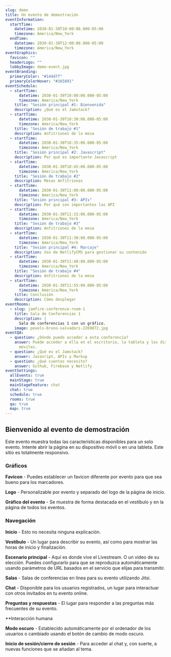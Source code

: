 ```yaml
---
slug: demo
title: Un evento de demostración
eventInformation:
  startTime:
    datetime: 2030-01-30T10:00:00.000-05:00
    timezone: America/New_York
  endTime:
    datetime: 2030-01-30T12:00:00.000-05:00
    timezone: America/New_York
eventGraphics:
  favicon: ""
  headerLogo: ""
  lobbyImage: demo-event.jpg
eventBranding:
  primaryColor: "#144d7f"
  primaryColorHover: "#165891"
eventSchedule:
  - startTime:
      datetime: 2030-01-30T10:00:00.000-05:00
      timezone: America/New_York
    title: "Sesión principal #1: Bienvenida"
    description: ¿Qué es el Jamstack?
  - startTime:
      datetime: 2030-01-30T10:30:00.000-05:00
      timezone: America/New_York
    title: "Sesión de trabajo #1"
    description: Anfitriones de la mesa
  - startTime:
      datetime: 2030-01-30T10:35:00.000-05:00
      timezone: America/New_York
    title: "Sesión principal #2: Javascript"
    description: Por qué es importante Javascript
  - startTime:
      datetime: 2030-01-30T10:45:00.000-05:00
      timezone: America/New_York
    title: "Sesión de trabajo #2"
    description: Mesas Anfitrionas
  - startTime:
      datetime: 2030-01-30T11:00:00.000-05:00
      timezone: America/New_York
    title: "Sesión principal #3: APIs"
    description: Por qué son importantes las API
  - startTime:
      datetime: 2030-01-30T11:15:00.000-05:00
      timezone: America/New_York
    title: "Sesión de trabajo #3"
    description: Anfitriones de la mesa
  - startTime:
      datetime: 2030-01-30T11:30:00.000-05:00
      timezone: America/New_York
    title: "Sesión principal #4: Marcaje"
    description: Uso de NetlifyCMS para gestionar su contenido
  - startTime:
      datetime: 2030-01-30T11:40:00.000-05:00
      timezone: America/New_York
    title: "Sesión de trabajo #4"
    description: Anfitriones de la mesa
  - startTime:
      datetime: 2030-01-30T11:55:00.000-05:00
      timezone: America/New_York
    title: Conclusión
    description: Cómo desplegar
eventRooms:
  - slug: jamfire-conference-room-1
    title: Sala de Conferencias 1
    description: |
      Sala de conferencias 1 con un gráfico.
    image: pexels-bruno-salvadori-2269872.jpg
eventQA:
  - question: ¿Dónde puedo acceder a esta conferencia?
    answer: Puede acceder a ella en el escritorio, la tableta y los dispositivos
      móviles.
  - question: ¿Qué es el Jamstack?
    answer: Javasript, APIs y Markup
  - question: ¿Qué cuentas necesito?
    answer: Github, Firebase y Netlify
eventSettings:
  allEvents: true
  mainStage: true
  mainStageFeature: chat
  chat: true
  schedule: true
  rooms: true
  qa: true
  map: true
---
```

## Bienvenido al evento de demostración

Este evento muestra todas las características disponibles para un solo evento. Intente abrir la página en su dispositivo móvil o en una tableta. Este sitio es totalmente responsivo.

### Gráficos

**Favicon** - Puedes establecer un favicon diferente por evento para que sea bueno para los marcadores.

**Logo** - Personalizable por evento y separado del logo de la página de inicio.

**Gráfico del evento** - Se muestra de forma destacada en el vestíbulo y en la página de todos los eventos.

### Navegación

**Inicio** - Esto no necesita ninguna explicación.

**Vestíbulo** - Un lugar para describir su evento, así como para mostrar las horas de inicio y finalización.

**Escenario principal** - Aquí es donde vive el Livestream. O un video de su elección. Puedes configurarlo para que se reproduzca automáticamente usando parámetros de URL basados en el servicio que elijas para transmitir.

**Salas** - Salas de conferencias en línea para su evento utilizando Jitsi.

**Chat** - Disponible para los usuarios registrados, un lugar para interactuar con otros invitados en tu evento online.

**Preguntas y respuestas** - El lugar para responder a las preguntas más frecuentes de su evento.

\*\*Interacción humana

**Modo oscuro** - Establecido automáticamente por el ordenador de los usuarios o cambiado usando el botón de cambio de modo oscuro.

**Inicio de sesión/cierre de sesión** - Para acceder al chat y, con suerte, a nuevas funciones que se añadan al tema.